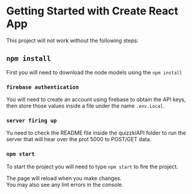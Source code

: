# Getting Started with Create React App
This project will not work without the following steps:

## `npm install`

First you will need to download the node models using the `npm install`


### `firebase authentication`

You will need to create an account using firebase to obtain the API keys, then store those values inside a file under the name `.env.Local`. 

### `server firing up`

Yu need to check the README file inside the quizzkiAPI folder to run the server that will hear over the prot 5000 to POST/GET data.

### `npm start`
 
To start the project you will need to type `npm start` to fire the project.


The page will reload when you make changes.\
You may also see any lint errors in the console.







